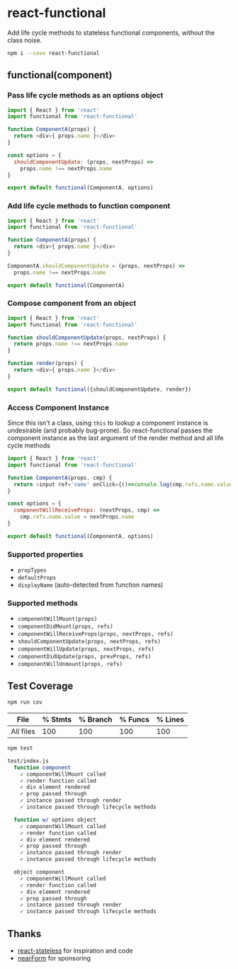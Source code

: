 # react-functional

Add life cycle methods to stateless functional components,
without the class noise. 

```sh
npm i --save react-functional
```

## functional(component)

### Pass life cycle methods as an options object

```javascript
import { React } from 'react'
import functional from 'react-functional'

function ComponentA(props) {
  return <div>{ props.name }</div>
}

const options = {
  shouldComponentUpdate: (props, nextProps) =>
    props.name !== nextProps.name
}

export default functional(ComponentA, options)
```

### Add life cycle methods to function component

```javascript
import { React } from 'react'
import functional from 'react-functional'

function ComponentA(props) {
  return <div>{ props.name }</div>
}

ComponentA.shouldComponentUpdate = (props, nextProps) =>
  props.name !== nextProps.name

export default functional(ComponentA)
```

### Compose component from an object

```javascript
import { React } from 'react'
import functional from 'react-functional'

function shouldComponentUpdate(props, nextProps) {
  return props.name !== nextProps.name
}

function render(props) {
  return <div>{ props.name }</div>
}

export default functional({shouldComponentUpdate, render})
```

### Access Component Instance

Since this isn't a class, using `this` to lookup a component
instance is undesirable (and probably bug-prone). So react-functional
passes the component instance as the last argument of the render method
and all life cycle methods

```js
import { React } from 'react'
import functional from 'react-functional'

function ComponentA(props, cmp) {
  return <input ref='name' onClick={()=>console.log(cmp.refs.name.value)}/>
}

const options = {
  componentWillReceiveProps: (nextProps, cmp) => 
    cmp.refs.name.value = nextProps.name
}

export default functional(ComponentA, options)

```

### Supported properties

- `propTypes`
- `defaultProps`
- `displayName` (auto-detected from function names)

### Supported methods

- `componentWillMount(props)`
- `componentDidMount(props, refs)`
- `componentWillReceiveProps(props, nextProps, refs)`
- `shouldComponentUpdate(props, nextProps, refs)`
- `componentWillUpdate(props, nextProps, refs)`
- `componentDidUpdate(props, prevProps, refs)`
- `componentWillUnmount(props, refs)`

## Test Coverage

```sh
npm run cov
```

| File      |  % Stmts | % Branch |  % Funcs |  % Lines |
|-----------|----------|----------|----------|----------|
| All files |      100 |      100 |      100 |      100 |

```sh
npm test
```

```sh
test/index.js
  function component
    ✓ componentWillMount called
    ✓ render function called
    ✓ div element rendered
    ✓ prop passed through
    ✓ instance passed through render
    ✓ instance passed through lifecycle methods

  function w/ options object
    ✓ componentWillMount called
    ✓ render function called
    ✓ div element rendered
    ✓ prop passed through
    ✓ instance passed through render
    ✓ instance passed through lifecycle methods

  object component
    ✓ componentWillMount called
    ✓ render function called
    ✓ div element rendered
    ✓ prop passed through
    ✓ instance passed through render
    ✓ instance passed through lifecycle methods
```

## Thanks

* [react-stateless](http://npmjs.com/react-stateless) for inspiration and code
* [nearForm](http://nearform.com) for sponsoring
